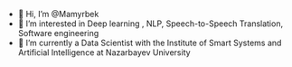 - 👋 Hi, I’m @Mamyrbek
- 👀 I’m interested in Deep learning , NLP, Speech-to-Speech Translation, Software engineering
- 🌱 I’m currently a Data Scientist with the Institute of Smart Systems and Artificial Intelligence at Nazarbayev University

<!---
Mamyrbek/Mamyrbek is a ✨ special ✨ repository because its `README.md` (this file) appears on your GitHub profile.
You can click the Preview link to take a look at your changes.
--->
